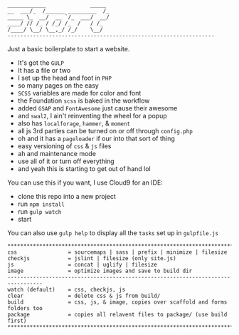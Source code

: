 ```
____________              _____ 
__  ___/_  /______ _________  /_
_____ \_  __/  __ `/_  ___/  __/
____/ // /_ / /_/ /_  /   / /_  
/____/ \__/ \__,_/ /_/    \__/  
----------------------------------------------------------------- 
```                                


Just a basic boilerplate to start a website.

- It's got the `GULP`
- It has a file or two
- I set up the head and foot in `PHP`
- so many pages on the easy
- `SCSS` variables are made for color and font
- the Foundation `scss` is baked in the workflow
- added `GSAP` and `FontAwesome` just cause their awesome
- and `swal2`, I ain't reinventing the wheel for a popup
- also has `localforage`, `hammer`, & `moment`
- all js 3rd parties can be turned on or off through `config.php`
- oh and it has a `pageloader` if our into that sort of thing
- easy versioning of `css` & `js` files
- ah and maintenance mode
- use all of it or turn off everything
- and yeah this is starting to get out of hand lol

You can use this if you want, I use Cloud9 for an IDE:

- clone this repo into a new project
- run `npm install`
- run `gulp watch`
- start

You can also use `gulp help` to display all the `tasks` set up in `gulpfile.js`

```
*********************************************************************************
css                = sourcemaps | sass | prefix | minimize | filesize
checkjs            = jslint | filesize (only site.js)
js                 = concat | uglify | filesize
image              = optimize images and save to build dir
---------------------------------------------------------------------------------
watch (default)    = css, checkjs, js
clear              = delete css & js from build/
build              = css, js, & image, copies over scaffold and forms folders too
package            = copies all relavent files to package/ (use build first)
*********************************************************************************
```


